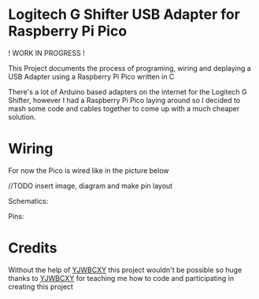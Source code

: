 # Logitech G Shifter USB Adapter for Raspberry Pi Pico 

! WORK IN PROGRESS !

This Project documents the process of programing, wiring and deplaying a USB Adapter using a Raspberry Pi Pico written in C

There's a lot of Arduino based adapters on the internet for the Logitech G Shifter, however I had a Raspberry Pi Pico laying around so I decided to mash some code and cables together to come up with a much cheaper solution.

# Wiring

For now the Pico is wired like in the picture below

 //TODO insert image, diagram and make pin layout

Schematics:

Pins:

# Credits

Without the help of [YJWBCXY](https://github.com/YJWBCXY) this project wouldn't be possible so huge thanks to [YJWBCXY](https://github.com/YJWBCXY) for teaching me how to code and participating in creating this project 